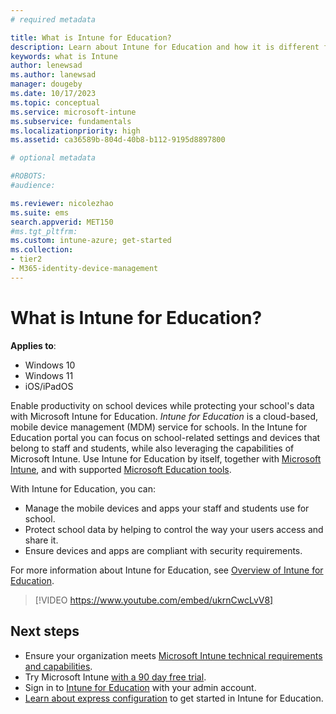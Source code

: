 ```yaml
---
# required metadata

title: What is Intune for Education?
description: Learn about Intune for Education and how it is different from the full Intune management experience.
keywords: what is Intune
author: lenewsad
ms.author: lanewsad
manager: dougeby
ms.date: 10/17/2023
ms.topic: conceptual
ms.service: microsoft-intune
ms.subservice: fundamentals
ms.localizationpriority: high
ms.assetid: ca36589b-804d-40b8-b112-9195d8897800

# optional metadata

#ROBOTS:
#audience:

ms.reviewer: nicolezhao
ms.suite: ems
search.appverid: MET150
#ms.tgt_pltfrm:
ms.custom: intune-azure; get-started
ms.collection:
- tier2
- M365-identity-device-management
---
```


# What is Intune for Education?

**Applies to**:  

* Windows 10
* Windows 11
* iOS/iPadOS

Enable productivity on school devices while protecting your school's data with Microsoft Intune for Education. *Intune for Education* is a cloud-based, mobile device management (MDM) service for schools. In the Intune for Education portal you can focus on school-related settings and devices that belong to staff and students, while also leveraging the capabilities of Microsoft Intune. Use Intune for Education by itself, together with [Microsoft Intune](/mem/intune/fundamentals/what-is-intune), and with supported [Microsoft Education tools](https://microsoft.com/education).  

With Intune for Education, you can:

* Manage the mobile devices and apps your staff and students use for school.  
* Protect school data by helping to control the way your users access and share it.  
* Ensure devices and apps are compliant with security requirements.  

For more information about Intune for Education, see [Overview of Intune for Education](/intune-education/what-is-intune-for-education).  

> [!VIDEO https://www.youtube.com/embed/ukrnCwcLvV8]

## Next steps
* Ensure your organization meets [Microsoft Intune technical requirements and capabilities](/intune/supported-devices-browsers).  
* Try Microsoft Intune [with a 90 day free trial](https://signup.microsoft.com/Signup?OfferId=5eec053c-cc40-4cd5-a06a-ea8d75cf2686&ali=1).  
* Sign in to [Intune for Education](https://intuneeducation.portal.azure.com) with your admin account.  
* [Learn about express configuration](/intune-education/what-is-express-configuration) to get started in Intune for Education.  
